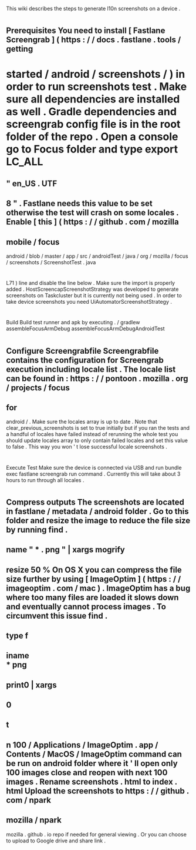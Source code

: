 This
wiki
describes
the
steps
to
generate
l10n
screenshots
on
a
device
.
#
#
Prerequisites
You
need
to
install
[
Fastlane
Screengrab
]
(
https
:
/
/
docs
.
fastlane
.
tools
/
getting
-
started
/
android
/
screenshots
/
)
in
order
to
run
screenshots
test
.
Make
sure
all
dependencies
are
installed
as
well
.
Gradle
dependencies
and
screengrab
config
file
is
in
the
root
folder
of
the
repo
.
Open
a
console
go
to
Focus
folder
and
type
export
LC_ALL
=
"
en_US
.
UTF
-
8
"
.
Fastlane
needs
this
value
to
be
set
otherwise
the
test
will
crash
on
some
locales
.
Enable
[
this
]
(
https
:
/
/
github
.
com
/
mozilla
-
mobile
/
focus
-
android
/
blob
/
master
/
app
/
src
/
androidTest
/
java
/
org
/
mozilla
/
focus
/
screenshots
/
ScreenshotTest
.
java
#
L71
)
line
and
disable
the
line
below
.
Make
sure
the
import
is
properly
added
.
HostScreencapScreenshotStrategy
was
developed
to
generate
screenshots
on
Taskcluster
but
it
is
currently
not
being
used
.
In
order
to
take
device
screenshots
you
need
UiAutomatorScreenshotStrategy
.
#
#
Build
Build
test
runner
and
apk
by
executing
.
/
gradlew
assembleFocusArmDebug
assembleFocusArmDebugAndroidTest
#
#
Configure
Screengrabfile
Screengrabfile
contains
the
configuration
for
Screengrab
execution
including
locale
list
.
The
locale
list
can
be
found
in
:
https
:
/
/
pontoon
.
mozilla
.
org
/
projects
/
focus
-
for
-
android
/
.
Make
sure
the
locales
array
is
up
to
date
.
Note
that
clear_previous_screenshots
is
set
to
true
initially
but
if
you
ran
the
tests
and
a
handful
of
locales
have
failed
instead
of
rerunning
the
whole
test
you
should
update
locales
array
to
only
contain
failed
locales
and
set
this
value
to
false
.
This
way
you
won
'
t
lose
successful
locale
screenshots
.
#
#
Execute
Test
Make
sure
the
device
is
connected
via
USB
and
run
bundle
exec
fastlane
screengrab
run
command
.
Currently
this
will
take
about
3
hours
to
run
through
all
locales
.
#
#
Compress
outputs
The
screenshots
are
located
in
fastlane
/
metadata
/
android
folder
.
Go
to
this
folder
and
resize
the
image
to
reduce
the
file
size
by
running
find
.
-
name
"
*
.
png
"
|
xargs
mogrify
-
resize
50
%
On
OS
X
you
can
compress
the
file
size
further
by
using
[
ImageOptim
]
(
https
:
/
/
imageoptim
.
com
/
mac
)
.
ImageOptim
has
a
bug
where
too
many
files
are
loaded
it
slows
down
and
eventually
cannot
process
images
.
To
circumvent
this
issue
find
.
-
type
f
-
iname
\
*
png
-
print0
|
xargs
-
0
-
t
-
n
100
/
Applications
/
ImageOptim
.
app
/
Contents
/
MacOS
/
ImageOptim
command
can
be
run
on
android
folder
where
it
'
ll
open
only
100
images
close
and
reopen
with
next
100
images
.
Rename
screenshots
.
html
to
index
.
html
Upload
the
screenshots
to
https
:
/
/
github
.
com
/
npark
-
mozilla
/
npark
-
mozilla
.
github
.
io
repo
if
needed
for
general
viewing
.
Or
you
can
choose
to
upload
to
Google
drive
and
share
link
.
